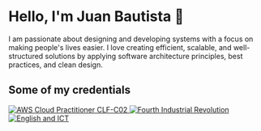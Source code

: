 # Hello, I'm Juan Bautista 👋

I am passionate about designing and developing systems with a focus on making people's lives easier. I love creating efficient, scalable, and well-structured solutions by applying software architecture principles, best practices, and clean design.

## Some of my credentials

<div align="left">

<a href="https://www.credly.com/badges/58d70a93-bf65-487b-a789-c0f6621077a6/public_url">
  <img src="https://images.credly.com/size/100x100/images/00634f82-b07f-4bbd-a6bb-53de397fc3a6/image.png" alt="AWS Cloud Practitioner CLF-C02">
</a>
<a href="https://www.credly.com/badges/82f0c483-ab70-412a-9fe8-a44d6826f95e/public_url">
  <img src="https://images.credly.com/size/100x100/images/7b232f6d-9243-49ff-846f-eb9cb5208e98/Cuarta_Revolucion_industrial.png" alt="Fourth Industrial Revolution">
</a>
<a href="https://www.credly.com/badges/c6139024-7bbc-4183-8933-ef6a2e122712/public_url">
  <img src="https://images.credly.com/size/100x100/images/e6029208-54bd-4ae3-8859-c8082624f475/Editable-Insignias-Ingles-Tic.png" alt="English and ICT">
</a>
</div>
